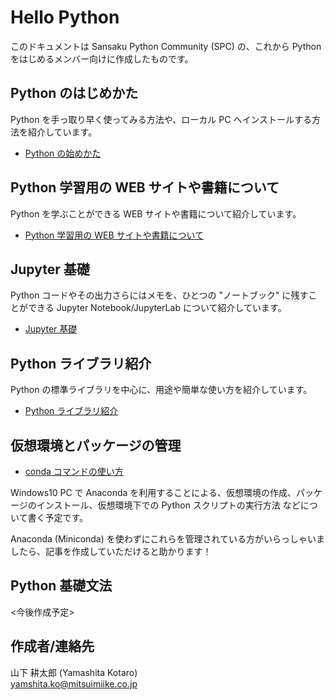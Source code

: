 # Hello Python  

このドキュメントは Sansaku Python Community (SPC) の、これから Python をはじめるメンバー向けに作成したものです。  

## Python のはじめかた  

Python を手っ取り早く使ってみる方法や、ローカル PC へインストールする方法を紹介しています。  

- [Python の始めかた](./Pythonの始め方/Pythonの始め方.md)  

## Python 学習用の WEB サイトや書籍について  

Python を学ぶことができる WEB サイトや書籍について紹介しています。  

- [Python 学習用の WEB サイトや書籍について](./Python学習用のWEBサイトや書籍について/Python学習用のWEBサイトや書籍について.md)  

## Jupyter 基礎  

Python コードやその出力さらにはメモを、ひとつの "ノートブック" に残すことができる Jupyter Notebook/JupyterLab について紹介しています。  

- [Jupyter 基礎](./Jupyter基礎/Jupyter基礎.ipynb)

## Python ライブラリ紹介  

Python の標準ライブラリを中心に、用途や簡単な使い方を紹介しています。  

- [Python ライブラリ紹介](./Pythonライブラリ紹介/Pythonライブラリ紹介.md)  

## 仮想環境とパッケージの管理  

- [conda コマンドの使い方](./仮想環境とパッケージの管理/condaコマンドの使い方.md)  

Windows10 PC で Anaconda を利用することによる、仮想環境の作成、パッケージのインストール、仮想環境下での Python スクリプトの実行方法 などについて書く予定です。  

Anaconda (Miniconda) を使わずにこれらを管理されている方がいらっしゃいましたら、記事を作成していただけると助かります！  

## Python 基礎文法  

<今後作成予定>  

## 作成者/連絡先  

山下 耕太郎 (Yamashita Kotaro)  
[yamshita.ko@mitsuimiike.co.jp](yamashita.ko@mitsuimiike.co.jp)
